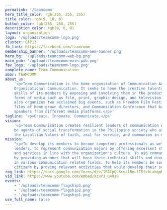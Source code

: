 ```yaml
---
permalink: '/teamcomm'
hero_title_color: rgb(255, 255, 255)
title_color: rgb(9, 10, 8)
button_color: rgb(255, 255, 255)
description_color: rgb(0, 0, 0)
layout: organization
logo: '/uploads/teamcomm-logo.png'
cluster: CAP13
fb_link: https://facebook.com/teamcomm
membership_banner: '/uploads/teamcomm-mem-banner.png'
hero_bg: '/uploads/teamcomm-web-bg.png'
main_pub: '/uploads/teamcomm-main-pub.png'
fav_logo: '/uploads/teamcomm-logo.png'
complete_name: Team Communication
abbr: TEAMCOMM
about_us:
    '<p>Team Communication is the home organization of Communication Arts and
    Organizational Communication. It seeks to hone the creative talents and technical
    skills of its members by exposing and involving them in the production of various
    forms of media such as film, print, graphic design, and television. Team Communication
    also organizes two acclaimed big events, such as Freedom Film Festival, with commended
    films of home-grown directors, and Communication Conference that brought renowned
    speakers from different media platforms.</p>'
tagline: '<p>Create. Innovate. Communicate.</p>'
vision:
    '<p>Team Communication creates resilient leaders of communication who will
    be agents of social transformation in the Philippine society who are imbibed with
    the Lasallian Values of faith, zeal for service, and communion in mission.</p>'
mission:
    "<p>To develop its members to become competent professionals as well as effect
    leaders. to represent communication majors by offering excellent student activates
    and services in line with the organization's culture. To aid communication majors
    by providing avenues that will hone their technical skills and develop their talents
    in various communication related fields. To help its members be socially responsible
    citizens by proving relevant activities that would develop their social consciousness.</p>"
reg_link: https://docs.google.com/forms/d/e/1FAIpQLScea16nulISfcbiabqgEpIKALGu7zepaadAzz76cUEFrucj6A/viewform
vid_link: https://www.youtube.com/embed/XzxPJ_Q49j0
events:
    - '/uploads/teamcomm-flagship3.png'
    - '/uploads/teamcomm-flagship2.png'
    - '/uploads/teamcomm-flagship1.png'
use_full_name: false
---
```

